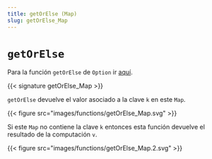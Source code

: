 ```yaml
---
title: getOrElse (Map)
slug: getOrElse_Map
---
```


# `getOrElse`

Para la función `getOrElse` de `Option` ir [aquí](../getOrElse_Option).

{{< signature getOrElse_Map >}}

`getOrElse` devuelve el valor asociado a la clave `k` en este `Map`.

{{< figure src="images/functions/getOrElse_Map.svg" >}}

Si este `Map` no contiene la clave `k` entonces esta función devuelve el resultado de la computación `v`.

{{< figure src="images/functions/getOrElse_Map.2.svg" >}}

